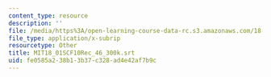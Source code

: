 ```yaml
---
content_type: resource
description: ''
file: /media/https%3A/open-learning-course-data-rc.s3.amazonaws.com/18-01sc-single-variable-calculus-fall-2010/fe0585a238b13b37c328ad4e42af7b9c_MIT18_01SCF10Rec_46_300k.srt
file_type: application/x-subrip
resourcetype: Other
title: MIT18_01SCF10Rec_46_300k.srt
uid: fe0585a2-38b1-3b37-c328-ad4e42af7b9c
---
```


